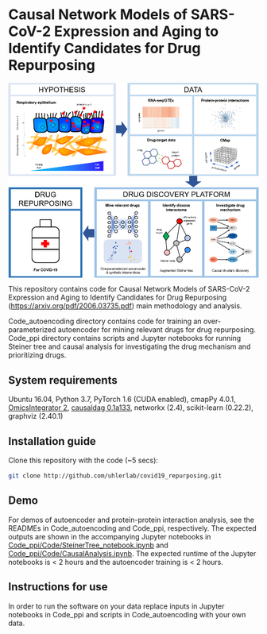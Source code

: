 # Causal Network Models of SARS-CoV-2 Expression and Aging to Identify Candidates for Drug Repurposing
<img align="center"  src="figure_method.png?raw=true">

This repository contains code for Causal Network Models of SARS-CoV-2 Expression and Aging to Identify Candidates for Drug Repurposing (https://arxiv.org/pdf/2006.03735.pdf) main methodology and analysis. 

Code_autoencoding directory contains code for training an over-parameterized autoencoder for mining relevant drugs for drug repurposing. Code_ppi directory contains scripts and Jupyter notebooks for running Steiner tree and causal analysis for investigating the drug mechanism and prioritizing drugs.

## System requirements
Ubuntu 16.04, 
Python 3.7, 
PyTorch 1.6 (CUDA enabled), 
cmapPy 4.0.1, 
[OmicsIntegrator 2](https://github.com/fraenkel-lab/OmicsIntegrator2), 
[causaldag 0.1a133](https://github.com/uhlerlab/causaldag), 
networkx (2.4), 
scikit-learn (0.22.2), 
graphviz (2.40.1)

## Installation guide
Clone this repository with the code (~5 secs):

```bash
git clone http://github.com/uhlerlab/covid19_repurposing.git
```

## Demo
For demos of autoencoder and protein-protein interaction analysis, see the READMEs in Code_autoencoding and Code_ppi, respectively. The expected outputs are shown in the accompanying Jupyter notebooks in [Code_ppi/Code/SteinerTree_notebook.ipynb](https://nbviewer.jupyter.org/github/uhlerlab/covid19_repurposing/blob/main/Code_ppi/Code/SteinerTree_notebook.ipynb) and [Code_ppi/Code/CausalAnalysis.ipynb](https://nbviewer.jupyter.org/github/uhlerlab/covid19_repurposing/blob/main/Code_ppi/Code/CausalAnalysis.ipynb). The expected runtime of the Jupyter notebooks is < 2 hours and the autoencoder training is < 2 hours.

## Instructions for use
In order to run the software on your data replace inputs in Jupyter notebooks in Code_ppi and scripts in Code_autoencoding with your own data.
